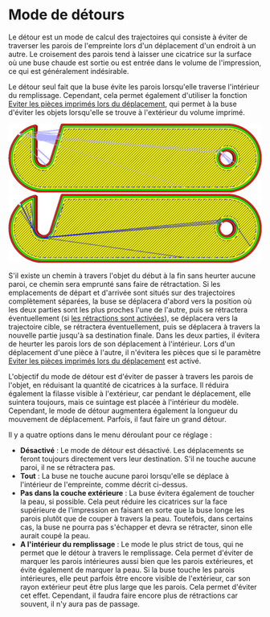 Mode de détours
====
Le détour est un mode de calcul des trajectoires qui consiste à éviter de traverser les parois de l'empreinte lors d'un déplacement d'un endroit à un autre. Le croisement des parois tend à laisser une cicatrice sur la surface où une buse chaude est sortie ou est entrée dans le volume de l'impression, ce qui est généralement indésirable.

Le détour seul fait que la buse évite les parois lorsqu'elle traverse l'intérieur du remplissage. Cependant, cela permet également d'utiliser la fonction [Eviter les pièces imprimés lors du déplacement](travel_avoid_other_parts.md), qui permet à la buse d'éviter les objets lorsqu'elle se trouve à l'extérieur du volume imprimé.

![Détour désactivé, le mouvement de déplacement traverse les parois de l'impression](../../../articles/images/retraction_combing_off.png)
![Détour activé, un détour est fait pour éviter de traverser les parois](../../../articles/images/retraction_combing_on.png)

S'il existe un chemin à travers l'objet du début à la fin sans heurter aucune paroi, ce chemin sera emprunté sans faire de rétractation. Si les emplacements de départ et d'arrivée sont situés sur des trajectoires complètement séparées, la buse se déplacera d'abord vers la position où les deux parties sont les plus proches l'une de l'autre, puis se rétractera éventuellement (si [les rétractions sont activées](retraction_enable.md)), se déplacera vers la trajectoire cible, se rétractera éventuellement, puis se déplacera à travers la nouvelle partie jusqu'à sa destination finale. Dans les deux parties, il évitera de heurter les parois lors de son déplacement à l'intérieur. Lors d'un déplacement d'une pièce à l'autre, il n'évitera les pièces que si le paramètre [Eviter les pièces imprimés lors du déplacement](travel_avoid_other_parts.md) est activé.

L'objectif du mode de détour est d'éviter de passer à travers les parois de l'objet, en réduisant la quantité de cicatrices à la surface. Il réduira également la filasse visible à l'extérieur, car pendant le déplacement, elle suintera toujours, mais ce suintage est placée à l'intérieur du modèle. Cependant, le mode de détour augmentera également la longueur du mouvement de déplacement. Parfois, il faut faire un grand détour.

Il y a quatre options dans le menu déroulant pour ce réglage :
* **Désactivé** : Le mode de détour est désactivé. Les déplacements se feront toujours directement vers leur destination. S'il ne touche aucune paroi, il ne se rétractera pas.
* **Tout** : La buse ne touche aucune paroi lorsqu'elle se déplace à l'intérieur de l'empreinte, comme décrit ci-dessus.
* **Pas dans la couche extérieure** : La buse évitera également de toucher la peau, si possible. Cela peut réduire les cicatrices sur la face supérieure de l'impression en faisant en sorte que la buse longe les parois plutôt que de couper à travers la peau. Toutefois, dans certains cas, la buse ne pourra pas s'échapper et devra se rétracter, sinon elle aurait coupé la peau.
* **A l'intérieur du remplissage** : Le mode le plus strict de tous, qui ne permet que le détour à travers le remplissage. Cela permet d'éviter de marquer les parois intérieures aussi bien que les parois extérieures, et évite également de marquer la peau. Si la buse touche les parois intérieures, elle peut parfois être encore visible de l'extérieur, car son rayon extérieur peut être plus large que les parois. Cela permet d'éviter cet effet. Cependant, il faudra faire encore plus de rétractions car souvent, il n'y aura pas de passage.
